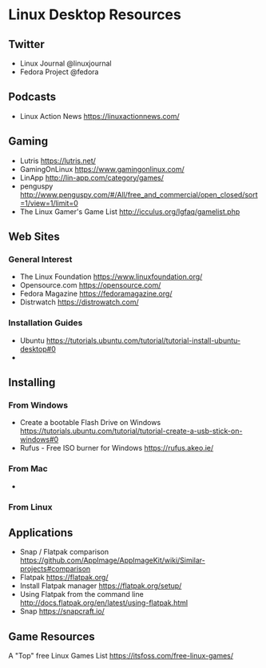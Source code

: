 # Linux Desktop Resources

## Twitter
* Linux Journal     @linuxjournal
* Fedora Project    @fedora

## Podcasts
* Linux Action News       https://linuxactionnews.com/

## Gaming

* Lutris                      https://lutris.net/
* GamingOnLinux               https://www.gamingonlinux.com/
* LinApp                      http://lin-app.com/category/games/
* penguspy                    http://www.penguspy.com/#/All/free_and_commercial/open_closed/sort=1/view=1/limit=0
* The Linux Gamer's Game List http://icculus.org/lgfaq/gamelist.php

## Web Sites

### General Interest
* The Linux Foundation      https://www.linuxfoundation.org/
* Opensource.com            https://opensource.com/
* Fedora Magazine           https://fedoramagazine.org/
* Distrwatch                https://distrowatch.com/

### Installation Guides
* Ubuntu            https://tutorials.ubuntu.com/tutorial/tutorial-install-ubuntu-desktop#0
* 

## Installing

### From Windows
* Create a bootable Flash Drive on Windows      https://tutorials.ubuntu.com/tutorial/tutorial-create-a-usb-stick-on-windows#0 
* Rufus - Free ISO burner for Windows           https://rufus.akeo.ie/

### From Mac
* 

### From Linux

## Applications
* Snap / Flatpak comparison             https://github.com/AppImage/AppImageKit/wiki/Similar-projects#comparison
* Flatpak                               https://flatpak.org/
* Install Flatpak manager               https://flatpak.org/setup/
* Using Flatpak from the command line   http://docs.flatpak.org/en/latest/using-flatpak.html
* Snap                                  https://snapcraft.io/    
  
## Game Resources
A "Top" free Linux Games List           https://itsfoss.com/free-linux-games/
